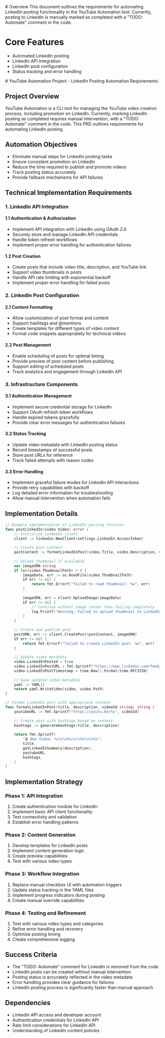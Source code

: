 <context>
# Overview  
This document outlines the requirements for automating LinkedIn posting functionality in the YouTube Automation tool. Currently, posting to LinkedIn is manually marked as completed with a "TODO: Automate" comment in the code.

# Core Features  
- Automated LinkedIn posting
- LinkedIn API integration
- LinkedIn post configuration
- Status tracking and error handling
</context>
<PRD>
# YouTube Automation Project - LinkedIn Posting Automation Requirements

## Project Overview
YouTube Automation is a CLI tool for managing the YouTube video creation process, including promotion on LinkedIn. Currently, marking LinkedIn posting as completed requires manual intervention, with a "TODO: Automate" comment in the code. This PRD outlines requirements for automating LinkedIn posting.

## Automation Objectives
- Eliminate manual steps for LinkedIn posting tasks
- Ensure consistent promotion on LinkedIn
- Reduce the time required to publish and promote videos
- Track posting status accurately
- Provide fallback mechanisms for API failures

## Technical Implementation Requirements

### 1. LinkedIn API Integration

#### 1.1 Authentication & Authorization
- Implement API integration with LinkedIn using OAuth 2.0
- Securely store and manage LinkedIn API credentials
- Handle token refresh workflows
- Implement proper error handling for authentication failures

#### 1.2 Post Creation
- Create posts that include video title, description, and YouTube link
- Support video thumbnails in posts
- Handle API rate limiting with exponential backoff
- Implement proper error handling for failed posts

### 2. LinkedIn Post Configuration

#### 2.1 Content Formatting
- Allow customization of post format and content
- Support hashtags and @mentions
- Create templates for different types of video content
- Format code snippets appropriately for technical videos

#### 2.2 Post Management
- Enable scheduling of posts for optimal timing
- Provide preview of post content before publishing
- Support editing of scheduled posts
- Track analytics and engagement through LinkedIn API

### 3. Infrastructure Components

#### 3.1 Authentication Management
- Implement secure credential storage for LinkedIn
- Support OAuth refresh token workflows
- Handle expired tokens gracefully
- Provide clear error messages for authentication failures

#### 3.2 Status Tracking
- Update video metadata with LinkedIn posting status
- Record timestamps of successful posts
- Store post URLs for reference
- Track failed attempts with reason codes

#### 3.3 Error Handling
- Implement graceful failure modes for LinkedIn API interactions
- Provide retry capabilities with backoff
- Log detailed error information for troubleshooting
- Allow manual intervention when automation fails

## Implementation Details

```go
// Example implementation of LinkedIn posting function
func postLinkedIn(video Video) error {
    // Initialize LinkedIn client
    client := linkedin.NewClient(settings.LinkedIn.AccessToken)
    
    // Create post content
    postContent := formatLinkedInPost(video.Title, video.Description, video.VideoId)
    
    // Upload thumbnail if available
    var imageURN string
    if len(video.ThumbnailPath) > 0 {
        imageData, err := os.ReadFile(video.ThumbnailPath)
        if err != nil {
            return fmt.Errorf("failed to read thumbnail: %w", err)
        }
        
        imageURN, err = client.UploadImage(imageData)
        if err != nil {
            // Continue without image rather than failing completely
            log.Printf("Warning: Failed to upload thumbnail to LinkedIn: %s", err)
        }
    }
    
    // Create and publish post
    postURN, err := client.CreatePost(postContent, imageURN)
    if err != nil {
        return fmt.Errorf("failed to create LinkedIn post: %w", err)
    }
    
    // Update video metadata
    video.LinkedInPosted = true
    video.LinkedInPostURL = fmt.Sprintf("https://www.linkedin.com/feed/update/%s", postURN)
    video.LinkedInPostTimestamp = time.Now().Format(time.RFC3339)
    
    // Save updated video metadata
    yaml := YAML{}
    return yaml.WriteVideo(video, video.Path)
}

// Format LinkedIn post with appropriate content
func formatLinkedInPost(title, description, videoId string) string {
    youtubeURL := fmt.Sprintf("https://youtu.be/%s", videoId)
    
    // Create post with hashtags based on content
    hashtags := generateHashtags(title, description)
    
    return fmt.Sprintf(
        "🎬 New Video: %s\n\n%s\n\n%s\n\n%s",
        title,
        getLinkedInSummary(description),
        youtubeURL,
        hashtags,
    )
}
```

## Implementation Strategy

### Phase 1: API Integration
1. Create authentication module for LinkedIn
2. Implement basic API client functionality
3. Test connectivity and validation
4. Establish error handling patterns

### Phase 2: Content Generation
1. Develop templates for LinkedIn posts
2. Implement content generation logic
3. Create preview capabilities
4. Test with various video types

### Phase 3: Workflow Integration
1. Replace manual checkbox UI with automation triggers
2. Update status tracking in the YAML files
3. Implement progress indicators during posting
4. Create manual override capabilities

### Phase 4: Testing and Refinement
1. Test with various video types and categories
2. Refine error handling and recovery
3. Optimize posting timing
4. Create comprehensive logging

## Success Criteria
- The "TODO: Automate" comment for LinkedIn is removed from the code
- LinkedIn posts can be created without manual intervention
- Posting status is accurately reflected in the video metadata
- Error handling provides clear guidance for failures
- LinkedIn posting process is significantly faster than manual approach

## Dependencies
- LinkedIn API access and developer account
- Authentication credentials for LinkedIn API
- Rate limit considerations for LinkedIn API
- Understanding of LinkedIn content policies
</PRD> 